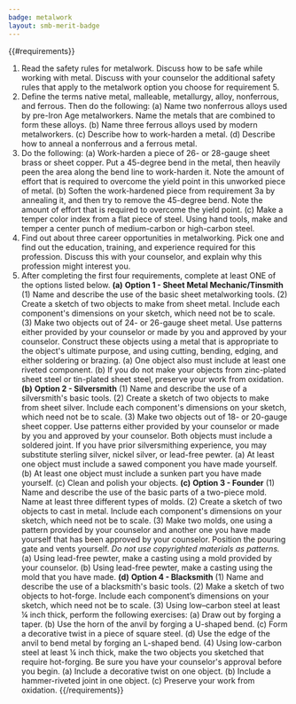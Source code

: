 ```yaml
---
badge: metalwork
layout: smb-merit-badge
---
```


{{#requirements}}
1. Read the safety rules for metalwork. Discuss how to be safe while working with metal. Discuss with your counselor the additional safety rules that apply to the metalwork option you choose for requirement 5.
2. Define the terms native metal, malleable, metallurgy, alloy, nonferrous, and ferrous. Then do the following:
    (a) Name two nonferrous alloys used by pre-Iron Age metalworkers. Name the metals that are combined to form these alloys.
    (b) Name three ferrous alloys used by modern metalworkers.
    (c) Describe how to work-harden a metal.
    (d) Describe how to anneal a nonferrous and a ferrous metal.
3. Do the following:
    (a) Work-harden a piece of 26- or 28-gauge sheet brass or sheet copper. Put a 45-degree bend in the metal, then heavily peen the area along the bend line to work-harden it. Note the amount of effort that is required to overcome the yield point in this unworked piece of metal.
    (b) Soften the work-hardened piece from requirement 3a by annealing it, and then try to remove the 45-degree bend. Note the amount of effort that is required to overcome the yield point.
    (c) Make a temper color index from a flat piece of steel. Using hand tools, make and temper a center punch of medium-carbon or high-carbon steel.
4. Find out about three career opportunities in metalworking. Pick one and find out the education, training, and experience required for this profession. Discuss this with your counselor, and explain why this profession might interest you.
5. After completing the first four requirements, complete at least ONE of the options listed below.
    **(a)** **Option 1 - Sheet Metal Mechanic/Tinsmith**
        (1) Name and describe the use of the basic sheet metalworking tools.
        (2) Create a sketch of two objects to make from sheet metal. Include each component's dimensions on your sketch, which need not be to scale.
        (3) Make two objects out of 24- or 26-gauge sheet metal. Use patterns either provided by your counselor or made by you and approved by your counselor. Construct these objects using a metal that is appropriate to the object's ultimate purpose, and using cutting, bending, edging, and either soldering or brazing.
            (a) One object also must include at least one riveted component.
            (b) If you do not make your objects from zinc-plated sheet steel or tin-plated sheet steel, preserve your work from oxidation.
    **(b)** **Option 2 - Silversmith**
        (1) Name and describe the use of a silversmith's basic tools.
        (2) Create a sketch of two objects to make from sheet silver. Include each component's dimensions on your sketch, which need not be to scale.
        (3) Make two objects out of 18- or 20-gauge sheet copper. Use patterns either provided by your counselor or made by you and approved by your counselor. Both objects must include a soldered joint. If you have prior silversmithing experience, you may substitute sterling silver, nickel silver, or lead-free pewter.
            (a) At least one object must include a sawed component you have made yourself.
            (b) At least one object must include a sunken part you have made yourself.
            (c) Clean and polish your objects.
    **(c)** **Option 3 - Founder**
        (1) Name and describe the use of the basic parts of a two-piece mold. Name at least three different types of molds.
        (2) Create a sketch of two objects to cast in metal. Include each component's dimensions on your sketch, which need not be to scale.
        (3) Make two molds, one using a pattern provided by your counselor and another one you have made yourself that has been approved by your counselor. Position the pouring gate and vents yourself. *Do not use copyrighted materials as patterns.*
            (a) Using lead-free pewter, make a casting using a mold provided by your counselor.
            (b) Using lead-free pewter, make a casting using the mold that you have made.
    **(d)** **Option 4 - Blacksmith**
        (1) Name and describe the use of a blacksmith's basic tools.
        (2) Make a sketch of two objects to hot-forge. Include each component’s dimensions on your sketch, which need not be to scale.
        (3) Using low–carbon steel at least ¼ inch thick, perform the following exercises:
            (a) Draw out by forging a taper.
            (b) Use the horn of the anvil by forging a U-shaped bend.
            (c) Form a decorative twist in a piece of square steel.
            (d) Use the edge of the anvil to bend metal by forging an L-shaped bend.
        (4) Using low-carbon steel at least ¼ inch thick, make the two objects you sketched that require hot-forging. Be sure you have your counselor's approval before you begin.
            (a) Include a decorative twist on one object.
            (b) Include a hammer-riveted joint in one object.
            (c) Preserve your work from oxidation.
{{/requirements}}
